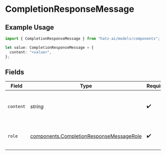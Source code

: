 # CompletionResponseMessage

## Example Usage

```typescript
import { CompletionResponseMessage } from "hatz-ai/models/components";

let value: CompletionResponseMessage = {
  content: "<value>",
};
```

## Fields

| Field                                                                                                | Type                                                                                                 | Required                                                                                             | Description                                                                                          |
| ---------------------------------------------------------------------------------------------------- | ---------------------------------------------------------------------------------------------------- | ---------------------------------------------------------------------------------------------------- | ---------------------------------------------------------------------------------------------------- |
| `content`                                                                                            | *string*                                                                                             | :heavy_check_mark:                                                                                   | The content of the response message                                                                  |
| `role`                                                                                               | [components.CompletionResponseMessageRole](../../models/components/completionresponsemessagerole.md) | :heavy_check_mark:                                                                                   | The role of the message sender                                                                       |